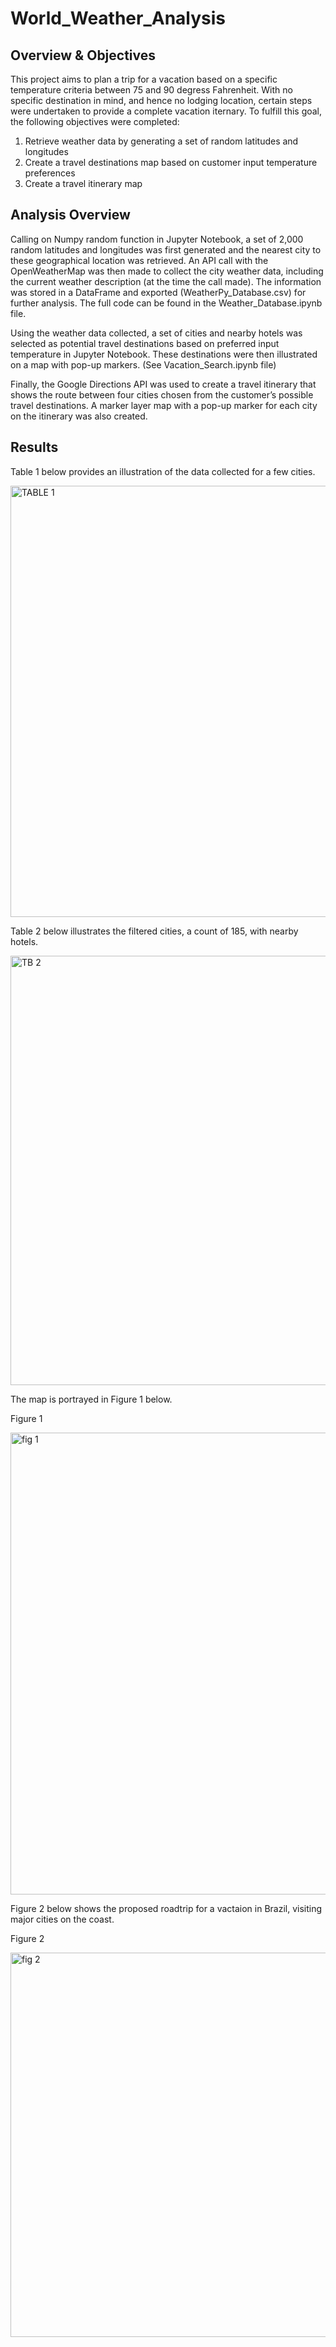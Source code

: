 # World_Weather_Analysis

## Overview & Objectives

This project aims to plan a trip for a vacation based on a specific temperature criteria between 75 and 90 degress Fahrenheit. With no specific destination in mind, and hence no lodging location, certain steps were undertaken to provide a complete vacation iternary. To fulfill this goal, the following objectives were completed:
1. Retrieve weather data by generating a set of random latitudes and longitudes
2. Create a travel destinations map based on customer input temperature preferences
3. Create a travel itinerary map

## Analysis Overview

Calling on Numpy random function in Jupyter Notebook, a set of 2,000 random latitudes and longitudes was first generated and the nearest city to these geographical location was retrieved. An API call with the OpenWeatherMap was then made to collect the city weather data, including the current weather description (at the time the call made). The information was stored in a DataFrame and exported (WeatherPy_Database.csv) for further analysis. The full code can be found in the Weather_Database.ipynb file.

Using the weather data collected, a set of cities and nearby hotels was selected as potential travel destinations based on preferred input temperature in Jupyter Notebook. These destinations were then illustrated on a map with pop-up markers. (See Vacation_Search.ipynb file)

Finally, the Google Directions API was used to create a travel itinerary that shows the route between four cities chosen from the customer’s possible travel destinations. A marker layer map with a pop-up marker for each city on the itinerary was also created.

## Results

Table 1 below provides an illustration of the data collected for a few cities.

<img width="690" alt="TABLE 1" src="https://user-images.githubusercontent.com/92636438/145733061-a7ee6167-de7f-44b6-88f7-a034db012ef8.png">


Table 2 below illustrates the filtered cities, a count of 185, with nearby hotels.

<img width="687" alt="TB 2" src="https://user-images.githubusercontent.com/92636438/145733100-9dbb496c-d8d0-4e90-b0fa-ffbf6a6c7e1a.png">


The map is portrayed in Figure 1 below.


Figure 1

<img width="739" alt="fig 1" src="https://user-images.githubusercontent.com/92636438/145733182-9e991c29-5669-4e20-b176-369c2dea8c08.png">


Figure 2 below shows the proposed roadtrip for a vactaion in Brazil, visiting major cities on the coast.

Figure 2

<img width="615" alt="fig 2" src="https://user-images.githubusercontent.com/92636438/145733213-27292af4-ef6d-46c7-a768-175fe9254ed1.png">

